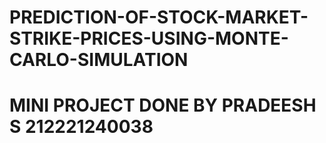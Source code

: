 # PREDICTION-OF-STOCK-MARKET-STRIKE-PRICES-USING-MONTE-CARLO-SIMULATION

# MINI PROJECT DONE BY PRADEESH S 212221240038
